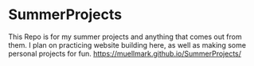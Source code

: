 # SummerProjects

This Repo is for my summer projects and anything that comes out from them. I plan on practicing website building here, as well as making some personal projects for fun. 
https://muellmark.github.io/SummerProjects/
